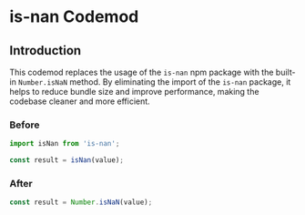# is-nan Codemod

## Introduction

This codemod replaces the usage of the `is-nan` npm package with the built-in `Number.isNaN` method. By eliminating the import of the `is-nan` package, it helps to reduce bundle size and improve performance, making the codebase cleaner and more efficient.

### Before

```javascript
import isNan from 'is-nan';

const result = isNan(value);
```

### After

```javascript
const result = Number.isNaN(value);
```